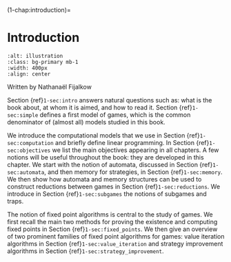 (1-chap:introduction)=
# Introduction

```{image} ./../Illustrations/1.jpg
:alt: illustration
:class: bg-primary mb-1
:width: 400px
:align: center
```


Written by Nathana&euml;l Fijalkow



Section {ref}`1-sec:intro` answers natural questions such as: what is the book about, at whom it is aimed, and how to read it.
Section {ref}`1-sec:simple` defines a first model of games, which is the common denominator of (almost all) models studied in this book.

We introduce the computational models that we use in Section {ref}`1-sec:computation` and briefly define linear programming.
In Section {ref}`1-sec:objectives` we list the main objectives appearing in all chapters.
A few notions will be useful throughout the book: they are developed in this chapter.
We start with the notion of automata, discussed in Section {ref}`1-sec:automata`, and then memory for strategies, in Section {ref}`1-sec:memory`.
We then show how automata and memory structures can be used to construct reductions between games in Section {ref}`1-sec:reductions`.
We introduce in Section {ref}`1-sec:subgames` the notions of subgames and traps.

The notion of fixed point algorithms is central to the study of games.
We first recall the main two methods for proving the existence and computing fixed points in Section {ref}`1-sec:fixed_points`.
We then give an overview of two prominent families of fixed point algorithms for games:
value iteration algorithms in Section {ref}`1-sec:value_iteration` and strategy improvement algorithms in Section {ref}`1-sec:strategy_improvement`.





